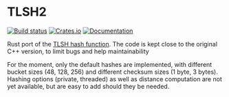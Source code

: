 # TLSH2

[![Build status](https://github.com/vthib/tlsh/actions/workflows/ci.yml/badge.svg)](https://github.com/vthib/boreal/tlsh/workflows/ci.yml)
[![Crates.io](https://img.shields.io/crates/v/tlsh2.svg)](https://crates.io/crates/tlsh2)
[![Documentation](https://docs.rs/tlsh2/badge.svg)](https://docs.rs/tlsh2)

Rust port of the [TLSH hash function](https://github.com/trendmicro/tlsh).
The code is kept close to the original C++ version, to limit bugs and help maintainability

For the moment, only the default hashes are implemented, with different bucket sizes (48, 128, 256)
and different checksum sizes (1 byte, 3 bytes).
Hashing options (private, threaded) as well as distance computation are not yet available, but are
easy to add should they be needed.
